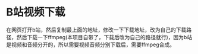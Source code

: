 # B站视频下载
 
在网页打开b站，然后复制最上面的地址，修改一下下载地址，改为自己的下载路径，然后下载一下ffmpeg(本项目自带了，下载后改为自己的路径就行)，因为b站是视频和音频分开的，所以需要视频音频分别下载后，需要ffmpeg合成。